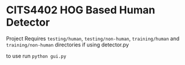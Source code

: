 # CITS4402 HOG Based Human Detector


Project Requires `testing/human`, `testing/non-human`, `training/human` and `training/non-human` directories if using detector.py

to use run `python gui.py`